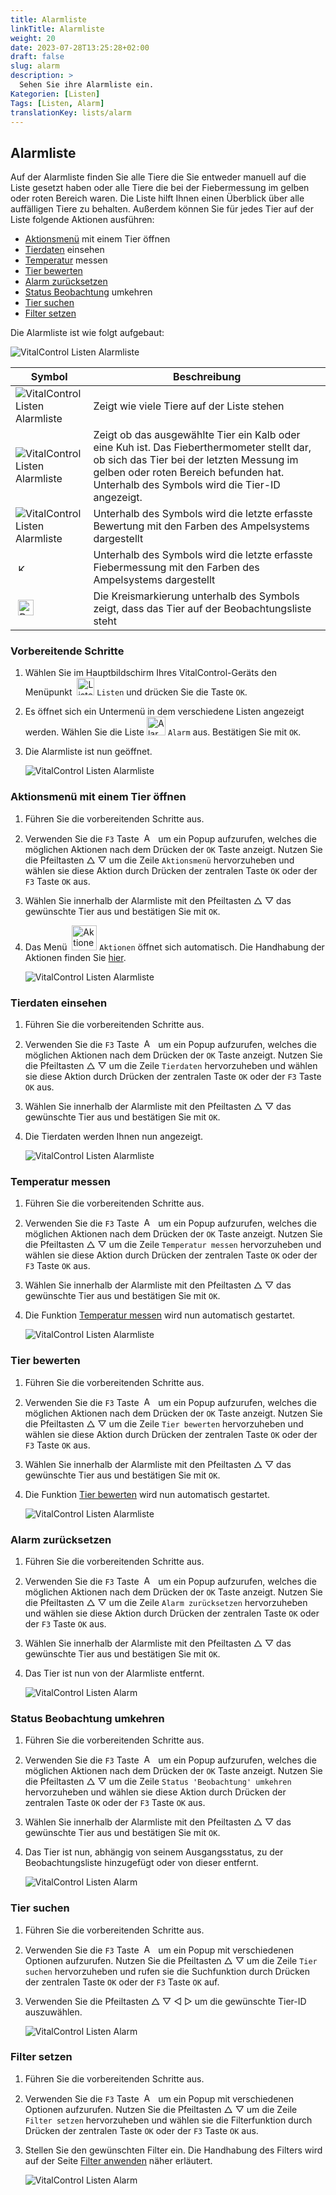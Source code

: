 ```yaml
---
title: Alarmliste
linkTitle: Alarmliste
weight: 20
date: 2023-07-28T13:25:28+02:00
draft: false
slug: alarm
description: >
  Sehen Sie ihre Alarmliste ein.
Kategorien: [Listen]
Tags: [Listen, Alarm]
translationKey: lists/alarm
---
```

## Alarmliste

Auf der Alarmliste finden Sie alle Tiere die Sie entweder manuell auf die Liste gesetzt haben oder alle Tiere die bei der Fiebermessung im gelben oder roten Bereich waren. Die Liste hilft Ihnen einen Überblick über alle auffälligen Tiere zu behalten. Außerdem können Sie für jedes Tier auf der Liste folgende Aktionen ausführen:

- [Aktionsmenü](#aktionsmen%C3%BC-mit-einem-tier-%C3%B6ffnen) mit einem Tier öffnen
- [Tierdaten](#tierdaten-einsehen) einsehen
- [Temperatur](#temperatur-messen) messen
- [Tier bewerten](#tier-bewerten)
- [Alarm zurücksetzen](#alarm-zur%C3%BCcksetzen)
- [Status Beobachtung](#status-beobachtung-umkehren) umkehren
- [Tier suchen](../alarm/#tier-suchen)
- [Filter setzen](../../filter/)

Die Alarmliste ist wie folgt aufgebaut:

   ![VitalControl Listen Alarmliste](../bilder/alarmbeschreibung.png "VitalControl: Alarmliste")

|Symbol   | Beschreibung
|---------|----
| ![VitalControl Listen Alarmliste](../bilder/kopf.png "Kopf") | Zeigt wie viele Tiere auf der Liste stehen
| ![VitalControl Listen Alarmliste](../bilder/ID.png "ID") | Zeigt ob das ausgewählte Tier ein Kalb oder eine Kuh ist. Das Fieberthermometer stellt dar, ob sich das Tier bei der letzten Messung im gelben oder roten Bereich befunden hat. Unterhalb des Symbols wird die Tier-ID angezeigt.
| ![VitalControl Listen Alarmliste](../bilder/auge.png "Bewertung") | Unterhalb des Symbols wird die letzte erfasste Bewertung mit den Farben des Ampelsystems dargestellt
| &nbsp;<img src="/icons/actions/temperature.svg" width="12" align="bottom" alt="Körpertemperatur" title="Körpertemperatur" /> | Unterhalb des Symbols wird die letzte erfasste Fiebermessung mit den Farben des Ampelsystems dargestellt
|&nbsp;<img src="/icons/actions/rating.svg" width="25" align="bottom" alt="Bewertung des Tieres" title="Tierbewertung" /> | Die Kreismarkierung unterhalb des Symbols zeigt, dass das Tier auf der Beobachtungsliste steht

### Vorbereitende Schritte

1. Wählen Sie im Hauptbildschirm Ihres VitalControl-Geräts den Menüpunkt &nbsp;<img src="/icons/main/lists.svg" width="28" align="bottom" alt="Listen" />  `Listen` und drücken Sie die Taste `OK`.

2. Es öffnet sich ein Untermenü in dem verschiedene Listen angezeigt werden. Wählen Sie die Liste <img src="/icons/lists/alarmlist.svg" width="30" align="bottom" alt="Alarm" />  `Alarm` aus. Bestätigen Sie mit `OK`.

3. Die Alarmliste ist nun geöffnet.

   ![VitalControl Listen Alarmliste](../bilder/vorbereitendeschritte.png "Vorbereitende Schritte")

### Aktionsmenü mit einem Tier öffnen

1. Führen Sie die vorbereitenden Schritte aus.

2. Verwenden Sie die `F3` Taste &nbsp;<img src="/icons/footer/open-popup.svg" width="15" align="bottom" alt="Aufruf Popup" />&nbsp; um ein Popup aufzurufen, welches die möglichen Aktionen nach dem Drücken der `OK` Taste anzeigt. Nutzen Sie die Pfeiltasten △ ▽ um die Zeile `Aktionsmenü` hervorzuheben und wählen sie diese Aktion durch Drücken der zentralen Taste `OK` oder der `F3` Taste `OK` aus.

3. Wählen Sie innerhalb der Alarmliste mit den Pfeiltasten △ ▽ das gewünschte Tier aus und bestätigen Sie mit `OK`.

4. Das Menü &nbsp;<img src="/icons/actions.svg" width="40" align="bottom" alt="Aktionen" /> `Aktionen` öffnet sich automatisch. Die Handhabung der Aktionen finden Sie [hier](/docs/aktionen/).

   ![VitalControl Listen Alarmliste](../bilder/aktionsmenue.png "Aktionsmenü aufrufen")

### Tierdaten einsehen

1. Führen Sie die vorbereitenden Schritte aus.

2. Verwenden Sie die `F3` Taste &nbsp;<img src="/icons/footer/open-popup.svg" width="15" align="bottom" alt="Aufruf Popup" />&nbsp; um ein Popup aufzurufen, welches die möglichen Aktionen nach dem Drücken der `OK` Taste anzeigt. Nutzen Sie die Pfeiltasten △ ▽ um die Zeile `Tierdaten` hervorzuheben und wählen sie diese Aktion durch Drücken der zentralen Taste `OK` oder der `F3` Taste `OK` aus.

3. Wählen Sie innerhalb der Alarmliste mit den Pfeiltasten △ ▽ das gewünschte Tier aus und bestätigen Sie mit `OK`.

4. Die Tierdaten werden Ihnen nun angezeigt.

   ![VitalControl Listen Alarmliste](../bilder/tierdateneinsehen.png "Tierdaten einsehen")

### Temperatur messen

1. Führen Sie die vorbereitenden Schritte aus.

2. Verwenden Sie die `F3` Taste &nbsp;<img src="/icons/footer/open-popup.svg" width="15" align="bottom" alt="Aufruf Popup" />&nbsp; um ein Popup aufzurufen, welches die möglichen Aktionen nach dem Drücken der `OK` Taste anzeigt. Nutzen Sie die Pfeiltasten △ ▽ um die Zeile `Temperatur messen` hervorzuheben und wählen sie diese Aktion durch Drücken der zentralen Taste `OK` oder der `F3` Taste `OK` aus.

3. Wählen Sie innerhalb der Alarmliste mit den Pfeiltasten △ ▽ das gewünschte Tier aus und bestätigen Sie mit `OK`.

4. Die Funktion [Temperatur messen](/docs/aktionen/temperatur/#fieber-messen) wird nun automatisch gestartet.

   ![VitalControl Listen Alarmliste](../bilder/temperaturmessen.png "Temperatur messen")

### Tier bewerten

1. Führen Sie die vorbereitenden Schritte aus.

2. Verwenden Sie die `F3` Taste &nbsp;<img src="/icons/footer/open-popup.svg" width="15" align="bottom" alt="Aufruf Popup" />&nbsp; um ein Popup aufzurufen, welches die möglichen Aktionen nach dem Drücken der `OK` Taste anzeigt. Nutzen Sie die Pfeiltasten △ ▽ um die Zeile `Tier bewerten` hervorzuheben und wählen sie diese Aktion durch Drücken der zentralen Taste `OK` oder der `F3` Taste `OK` aus.

3. Wählen Sie innerhalb der Alarmliste mit den Pfeiltasten △ ▽ das gewünschte Tier aus und bestätigen Sie mit `OK`.

4. Die Funktion [Tier bewerten](/docs/aktionen/tierbewertung/#tierbewertung-durchf%C3%BChren) wird nun automatisch gestartet.

   ![VitalControl Listen Alarmliste](../bilder/tierbewerten.png "Tier bewerten")

### Alarm zurücksetzen

1. Führen Sie die vorbereitenden Schritte aus.


2. Verwenden Sie die `F3` Taste &nbsp;<img src="/icons/footer/open-popup.svg" width="15" align="bottom" alt="Aufruf Popup" />&nbsp; um ein Popup aufzurufen, welches die möglichen Aktionen nach dem Drücken der `OK` Taste anzeigt. Nutzen Sie die Pfeiltasten △ ▽ um die Zeile `Alarm zurücksetzen` hervorzuheben und wählen sie diese Aktion durch Drücken der zentralen Taste `OK` oder der `F3` Taste `OK` aus.

3. Wählen Sie innerhalb der Alarmliste mit den Pfeiltasten △ ▽ das gewünschte Tier aus und bestätigen Sie mit `OK`.

4. Das Tier ist nun von der Alarmliste entfernt.

   ![VitalControl Listen Alarm](../bilder/alarmzuruecksetzen.png "Alarm zurücksetzen")

### Status Beobachtung umkehren

1. Führen Sie die vorbereitenden Schritte aus.

2. Verwenden Sie die `F3` Taste &nbsp;<img src="/icons/footer/open-popup.svg" width="15" align="bottom" alt="Aufruf Popup" />&nbsp; um ein Popup aufzurufen, welches die möglichen Aktionen nach dem Drücken der `OK` Taste anzeigt. Nutzen Sie die Pfeiltasten △ ▽ um die Zeile `Status 'Beobachtung' umkehren` hervorzuheben und wählen sie diese Aktion durch Drücken der zentralen Taste `OK` oder der `F3` Taste `OK` aus.

3. Wählen Sie innerhalb der Alarmliste mit den Pfeiltasten △ ▽ das gewünschte Tier aus und bestätigen Sie mit `OK`.

4. Das Tier ist nun, abhängig von seinem Ausgangsstatus, zu der Beobachtungsliste hinzugefügt oder von dieser entfernt.

   ![VitalControl Listen Alarm](../bilder/statusumkehren.png "Status beobachten umkehren")

### Tier suchen

1. Führen Sie die vorbereitenden Schritte aus.

2. Verwenden Sie die `F3` Taste &nbsp;<img src="/icons/footer/open-popup.svg" width="15" align="bottom" alt="Aufruf Popup" />&nbsp; um ein Popup mit verschiedenen Optionen aufzurufen. Nutzen Sie die Pfeiltasten △ ▽ um die Zeile `Tier suchen` hervorzuheben und rufen sie die Suchfunktion durch Drücken der zentralen Taste `OK` oder der `F3` Taste `OK` auf.

3. Verwenden Sie die Pfeiltasten △ ▽ ◁ ▷ um die gewünschte Tier-ID auszuwählen.

   ![VitalControl Listen Alarm](../bilder/tiersuchen.png "Tier suchen")

### Filter setzen

1. Führen Sie die vorbereitenden Schritte aus.

2. Verwenden Sie die `F3` Taste &nbsp;<img src="/icons/footer/open-popup.svg" width="15" align="bottom" alt="Aufruf Popup" />&nbsp; um ein Popup mit verschiedenen Optionen aufzurufen. Nutzen Sie die Pfeiltasten △ ▽ um die Zeile `Filter setzen` hervorzuheben und wählen sie die Filterfunktion durch Drücken der zentralen Taste `OK` oder der `F3` Taste `OK` aus.

3. Stellen Sie den gewünschten Filter ein. Die Handhabung des Filters wird auf der Seite [Filter anwenden](/docs/filter/#tierfilter-anwenden) näher erläutert.

   ![VitalControl Listen Alarm](../bilder/filter.png "Filter setzen")
